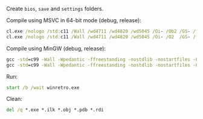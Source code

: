 Create `bios`, `save` and `settings` folders.

Compile using MSVC in 64-bit mode (debug, release):
```bat
cl.exe /nologo /std:c11 /Wall /wd4711 /wd4820 /wd5045 /Oi- /Ob2 /GS- /fp:fast /Z7 winretro.c kernel32.lib user32.lib gdi32.lib opengl32.lib comdlg32.lib shell32.lib /Fe:winretro.exe /Fo:winretro.obj /link /debug /entry:_start /nodefaultlib /subsystem:windows /INCREMENTAL:NO
cl.exe /nologo /std:c11 /Wall /wd4711 /wd4820 /wd5045 /Oi- /O2  /GS- /fp:fast winretro.c kernel32.lib user32.lib gdi32.lib opengl32.lib comdlg32.lib shell32.lib /Fe:winretro.exe /Fo:winretro.obj /link /entry:_start /nodefaultlib /subsystem:windows /INCREMENTAL:NO
```

Compile using MinGW (debug, release):
```bat
gcc -std=c99 -Wall -Wpedantic -ffreestanding -nostdlib -nostartfiles -O2 -fno-inline -g -ffunction-sections -Wl,--gc-sections -Wl,-e_start winretro.c -o winretro.exe -lkernel32 -luser32 -lgdi32 -lopengl32 -lcomdlg32 -lshell32
gcc -std=c99 -Wall -Wpedantic -ffreestanding -nostdlib -nostartfiles -O2 -ffunction-sections -Wl,-s -Wl,--gc-sections -Wl,-e_start winretro.c -o winretro.exe -lkernel32 -luser32 -lgdi32 -lopengl32 -lcomdlg32 -lshell32
```

Run:
```bat
start /b /wait winretro.exe
```

Clean:
```bat
del /q *.exe *.ilk *.obj *.pdb *.rdi
```
